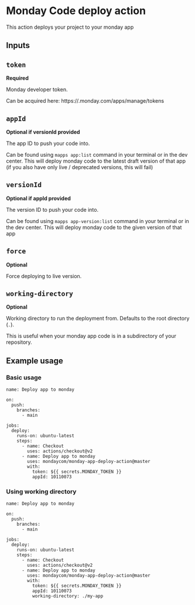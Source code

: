 # Monday Code deploy action
This action deploys your project to your monday app

## Inputs

## `token`

**Required** 

Monday developer token.

Can be acquired here: https://<your-monday-subdomain>.monday.com/apps/manage/tokens

## `appId`

**Optional if versionId provided** 

The app ID to push your code into.

Can be found using `mapps app:list` command in your terminal or in the dev center. This will deploy monday code to the latest draft version of that app (if you also have only live / deprecated versions, this will fail)


## `versionId`

**Optional if appId provided**

The version ID to push your code into.

Can be found using `mapps app-version:list` command in your terminal or in the dev center. This will deploy monday code to the given version of that app


## `force`

**Optional**

Force deploying to live version.

## `working-directory`

**Optional**

Working directory to run the deployment from. Defaults to the root directory (`.`).

This is useful when your monday app code is in a subdirectory of your repository.



## Example usage

### Basic usage
```
name: Deploy app to monday

on:
  push:
    branches:
      - main

jobs:
  deploy:
    runs-on: ubuntu-latest
    steps:
      - name: Checkout
        uses: actions/checkout@v2
      - name: Deploy app to monday
        uses: mondaycom/monday-app-deploy-action@master
        with:
          token: ${{ secrets.MONDAY_TOKEN }}
          appId: 10110073
```

### Using working directory
```
name: Deploy app to monday

on:
  push:
    branches:
      - main

jobs:
  deploy:
    runs-on: ubuntu-latest
    steps:
      - name: Checkout
        uses: actions/checkout@v2
      - name: Deploy app to monday
        uses: mondaycom/monday-app-deploy-action@master
        with:
          token: ${{ secrets.MONDAY_TOKEN }}
          appId: 10110073
          working-directory: ./my-app
```

